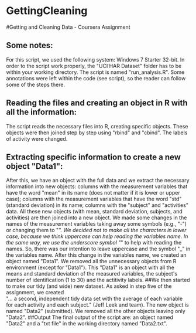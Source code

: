 GettingCleaning
===============

#Getting and Cleaning Data - Coursera Assignment
## Some notes:
For this script, we used the following system: Windows 7 Starter 32-bit.
In order to the script work properly, the "UCI HAR Dataset" folder has to be within your working directory.
The script is named "run_analysis.R".
Some annotations were left within the code (see script), so the reader can follow some of the steps there.
## Reading the files and creating an object in R with all the information:
The script reads the necessary files into R, creating specific objects. 
These objects were then joined step by step using "rbind" and "cbind". The labels of activity were changed.
## Extracting specific information to create a new object "Data1":
After this, we have an object with the full data and we extract the necessary information into new objects:
columns with the measurement variables that have the word "mean" in its name (does not matter if it is lower or upper case); columns with the measurement variables that have the word "std" (standard deviation) in its name; columns with the "subject" and "activities" data.
All these new objects (with mean, standard deviation, subjects, and activities) are then joined into a new object.
We made some changes in the names of the measurement variables taking away some symbols (e.g., "-") or 
changing them to "_". We decided not to make all the characters in lower case, because we think uppercase can help reading
the variables name. In the same way, we use the underscore symbol "_" to help with reading the names.
So, there was our intention to leave uppercase and the symbol "_" in the variables name.
After this change in the variables name, we created an object named "Data1". We removed all the 
unnecessary objects from R environment (except for "Data1").
This "Data1" is an object with all the means and standard deviation of the measured variables, 
the subject's number of identification (1 to 30) and the actitivity labels.
##We then started to make our tidy (and wide) new dataset.
As asked in step five of the assignment, we created  
"... a second, independent tidy data set with the average of each variable for each activity and
each subject." (Jeff Leek and team). 
The new object is named "Data2" (submitted).
We removed all the other objects leaving only "Data2".
##Output
The final output of the script are: an object named "Data2" and a "txt file" in the working directory named "Data2.txt".
